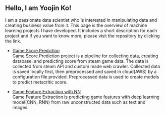 ## Hello, I am Yoojin Ko!
I am a passionate data scientist who is interested in manipulating data and creating business value from it. This page is the overview of machine learning projects I have developed. It includes a short description for each project and if you want to know more, please visit the repository by clicking the link.

- [Game Score Prediction](https://github.com/thisisyoojin/Game-Score-Prediction)</br>
Game Score Prediction project is a pipeline for collecting data, creating database, and predicting score from steam game data. The data is collected from steam API and custom made web crawler. Collected data is saved locally first, then preprocessed and saved in cloud(AWS) by a configuration file provided. Preprocessed data is used to create models to predict metacritic score.

- [Game Feature Extraction with NN](https://github.com/thisisyoojin/Game-Feature-Extraction-with-NN)</br>
Game Feature Extraction is predicting game features with deep learning model(CNN, RNN) from raw unconstructed data such as text and images.
